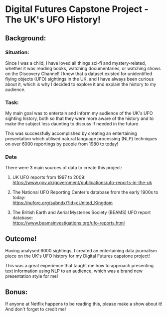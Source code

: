 # Digital Futures Capstone Project - The UK's UFO History!

## Background:

### Situation:

Since I was a child, I have loved all things sci-fi and mystery-related, whether it was reading books, watching documentaries, or watching shows on the Discovery Channel! I knew that a dataset existed for unidentified flying objects (UFO) sightings in the UK, and I have always been curious about it, which is why I decided to explore it and explain the history to my audience.

### Task:

My main goal was to entertain and inform my audience of the UK's UFO sighting history, both so that they were more aware of the history and to make the subject less daunting to discuss if needed in the future.

This was successfully accomplished by creating an entertaining presentation which utilised natural language processing (NLP) techniques on over 6000 reportings by people from 1980 to today! 

### Data

There were 3 main sources of data to create this project: 

  1. UK UFO reports from 1997 to 2009:\
     https://www.gov.uk/government/publications/ufo-reports-in-the-uk
     
  2. The National UFO Reporting Center's database from the early 1900s to today:\
     https://nuforc.org/subndx/?id=cUnited_Kingdom

  3. The British Earth and Aerial Mysteries Society (BEAMS) UFO report database:\
     https://www.beamsinvestigations.org/ufo-reports.html

## Outcome!

Having analysed 6000 sightings, I created an entertaining data journalism piece on the UK's UFO history for my Digital Futures capstone project!

This was a great experience that taught me how to approach presenting text information using NLP to an audience, which was a brand new presentation style for me!

## Bonus:

If anyone at Netflix happens to be reading this, please make a show about it! And don't forget to credit me! 
